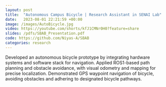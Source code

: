 ```yaml
---
layout: post
title:  "Autonomous Campus Bicycle | Research Assistant in SENAI Lab"
date:   2023-08-01 22:21:59 +00:00
image: /images/AutoBicycle.jpg
video: https://youtube.com/shorts/kfJ1CMNr0H0?feature=share
slides: /pdfs/SBAB_Presentation.pdf
code: https://github.com/Niyas-A/SBAB
categories: research
---
```

Developed an autonomous bicycle prototype by integrating hardware systems and software stack for navigation. Applied ROS1-based path planning and obstacle avoidance, with visual odometry and mapping for precise localization. Demonstrated GPS waypoint navigation of bicycle, avoiding obstacles and adhering to designated bicycle pathways.